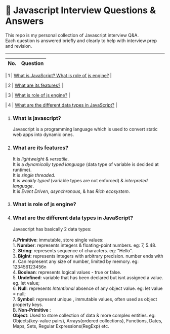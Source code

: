 # 📘 Javascript Interview Questions & Answers

This repo is my personal collection of Javascript interview Q&A.  
Each question is answered briefly and clearly to help with interview prep and revision.

---

| No. | Question                                                                                                              |
| --- | --------------------------------------------------------------------------------------------------------------------- |

| 1  | [What is JavaScript?  What is role of js engine?](#what-is-javascript-what-is-role-of-js-engine)                       |

| 2  | [What are its features?](#what-are-its-features)                                                                       |

| 3  | [What is role of js engine?](#what-is-role-of-js-engine)                                                               |

| 4  | [What are the different data types in JavaScript?](#what-are-the-different-data-types-in-javascript)                   |
                                       

1. ### What is javascript? 
    Javascript is a programming language which is used to convert static web apps into dynamic ones.
    
2. ### What are its features? 
    It is *lightweight* & *versatile*. <br/> It is a *dynamically typed language* (data type of variable is decided at runtime).<br/> It is *single threaded*.<br/> It is *weakly typed* (variable types are not enforced) & *interpreted language*.<br/> It is *Event Driven*, *asynchronous*, & has *Rich ecosystem*.

3. ### What is role of js engine? 
    

2. ### What are the different data types in JavaScript?

   Javascript has basically 2 data types: <br/> <br/> A.**Primitive**: immutable, store single values:<br/> 1. **Number**: represents integers & floating-point numbers. eg: 7, 5.48. <br/> 2. **String**: represents sequence of characters. eg: "Hello".<br/> 3. **BigInt**: represents integers with arbitrary precision. number ends with n.  Can represent any size of number, limited by memory. eg: 123456123456n <br/> 4. **Boolean**: represents logical values - true or false. <br/> 5. **Undefined**: variable that has been declared but isnt assigned a value. eg. let value; <br/> 6. **Null**: represents *Intentional* absence of any object value. eg: let value = null; <br/> 7. **Symbol**: represent unique , immutable values, often used as object property keys.<br/> B. **Non-Primitive** : <br/>**Object**: Used to store collection of data & more complex entities. eg: Objects(key-value pairs), Arrays(ordered collections), Functions, Dates, Maps, Sets, Regular Expressions(RegExp) etc.
